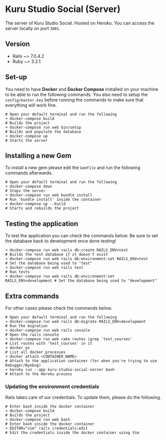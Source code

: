 # Kuru Studio Social (Server)
The server of Kuru Studio Social. Hosted on Heroku. You can access the server locally on port `3001`.

## Version
- Rails ~> 7.0.4.2
- Ruby ~> 3.2.1

## Set-up
You need to have **Docker** and **Docker Compose** installed on your machine to be able to run the following commands. You also need to setup the `config/master.key` before running the commands to make sure that everything will work fine.
```
# Open your default terminal and run the following
➜ docker-compose build                                                  # Builds the project
➜ docker-compose run web bin/setup                                      # Builds and populate the database
➜ docker-compose up                                                     # Starts the server
```

## Installing a new Gem
To install a new gem please edit the `Gemfile` and run the following commands afterwards.
```
# Open your default terminal and run the following
➜ docker-compose down                                                   # Stops the server
➜ docker-compose run web bundle install                                 # Run 'bundle install' inside the container
➜ docker-compose up --build                                             # Starts and rebuilds the project
```

## Testing the application
To test the application you can check the commands below. Be sure to set the database back to development once done testing!
```
➜ docker-compose run web rails db:create RAILS_ENV=test                 # Builds the test database if it doesn't exist
➜ docker-compose run web rails db:environment:set RAILS_ENV=test        # Set the database being used to "test"
➜ docker-compose run web rails test                                     # Run tests
➜ docker-compose run web rails db:environment:set RAILS_ENV=development # Set the database being used to "development"
```

## Extra commands
For other cases please check the commands below.
```
# Open your default terminal and run the following
➜ docker-compose run web rails db:migrate RAILS_ENV=development         # Run the migration
➜ docker-compose run web rails console                                  # Open the rails console
➜ docker-compose run web rake routes |grep 'test_courses'               # List routes with 'test_courses' in it
➜ docker ps                                                             # List all docker processes
➜ docker attach <CONTAINER_NAME>                                        # Attach to the application container (for when you're trying to use Debugger/Byebug)
➜ heroku run --app kuru-studio-social-server bash                       # Attach to the Heroku process
```

### Updating the environment credentials
Rails takes care of our credentials. To update them, please do the following.
```
# Enter bash inside the docker container
➜ docker-compose build                                                  # Builds the project
➜ docker-compose run web bash                                           # Enter bash inside the docker container
➜ EDITOR="vim" rails credentials:edit                                   # Edit the credentials inside the docker container using Vim
```
